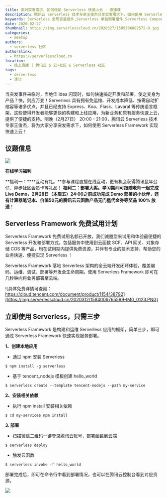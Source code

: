 ```yaml
---
title: 面对突发需求，如何借助 Serverless 快速上云 - 直播课
description: 腾讯云 Serverless 技术专家王俊杰分享突发需求下，如何使用 Serverless Framework 实现快速上云！
keywords: Serverless 全局变量组件,Serverless 单独部署组件,Serverless Component
date: 2020-02-27
thumbnail: https://img.serverlesscloud.cn/2020327/1585306882572-9.jpg
categories:
  - meetup
authors:
  - serverless 社区
authorslink:
  - https://serverlesscloud.cn
location: 
  - 线上直播 | 腾讯云 & 云+社区 & Serverless 社区
tags:
  - serverless
  - 活动  
---
```


当突发事件来临时，当绝佳 idea 闪现时，如何快速搞定开发和部署，使之变身为产品？快，则应万变！Serverless 具有拥有免运维、开发成本降低、按需自动扩缩容等诸多优点，并且已经支持 Express、Koa、Flask、Lavaral 等传统语言框架，这些使得开发者能够更快的构建和上线应用，为新业务和原有服务快速上云，提供了便捷的支持。明晚（2月27日） 20:00 - 21:00，腾讯云 Serverless 技术专家王俊杰，将为大家分享突发需求下，如何使用 Serverless Framework 实现快速上云！

## 议题信息

![](https://img.serverlesscloud.cn/2020325/1585123876840-IMG_0293.JPG)

**在线学习福利**

**福利一：****互动有礼。**参与课程直播在线互动，更有机会获得腾讯鼠年公仔、异步社区会员卡等礼品！
**福利二：部署大奖。**学习期间可跟随老师一起完成 Live Demo，2月28日（本周五）24:00之前成功完成 Demo 部署的小伙伴，还有**计算器笔记本、价值50元的腾讯云云函数产品无门槛代金券等奖品 100\% 放送**！


## Serverless Framework 免费试用计划

Serverless Framework 免费试用名额已开放，我们诚邀您来试用和体验最便捷的 Serverless 开发和部署方式。包括服务中使用到云函数 SCF、API 网关、对象存储 COS 等产品，均在试用期内提供免费资源，并伴有专业的技术支持，帮助您的业务快速、便捷实现 Serverless ！

Serverless Framework 落地 Serverless 架构的全云端开发闭环体验，覆盖编码、运维、调试、部署等开发全生命周期。使用 Serverless Framework 即可在几秒钟内将业务部署至云端。

![具体免费详情可查阅：https://cloud.tencent.com/document/product/1154/38792](https://img.serverlesscloud.cn/2020312/1584006765599-IMG_0123.PNG)


## 立即使用 Serverless，只需三步

Serverless Framework 是构建和运维 Serverless 应用的框架，简单三步，即可通过 Serverless Framework 快速实现服务部署。

**1、创建本地应用**

- 通过 npm 安装 Serverless

```
$ npm install -g serverless
```

- 基于 tencent_nodejs 模板创建 hello_world

```
$ serverless create --template tencent-nodejs --path my-service
```

**2、安装相关依赖**

- 执行 npm install 安装相关依赖

```
$ cd my-service$ npm install
```

**3. 部署**

- 扫描微信二维码一键登录腾讯云账号，部署函数到云端

```
$ serverless deploy
```

- 触发云函数

```
$ serverless invoke -f hello_world
```

部署完成后，即可在命令行中看到部署情况，也可以在腾讯云控制台看到对应资源。

![](https://img.serverlesscloud.cn/2020312/1584006765436-IMG_0123.PNG)